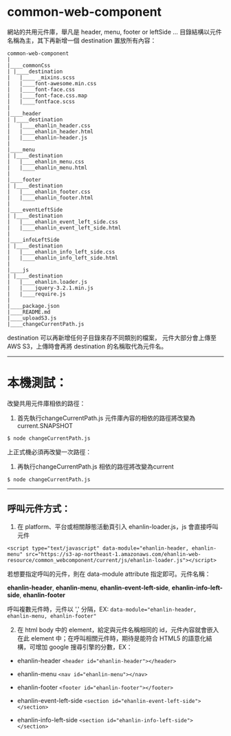 # common-web-component

網站的共用元件庫，舉凡是 header, menu, footer or leftSide ...
目錄結構以元件名稱為主，其下再新增一個 destination 置放所有內容：

```
common-web-component
|
|____commonCss
| |____destination
|   |____ _mixins.scss
|   |____font-awesome.min.css
|   |____font-face.css
|   |____font-face.css.map
|   |____fontface.scss
|
|____header
| |____destination
|   |____ehanlin_header.css
|   |____ehanlin_header.html
|   |____ehanlin-header.js
|
|____menu
| |____destination
|   |____ehanlin_menu.css
|   |____ehanlin_menu.html
|
|____footer
| |____destination
|   |____ehanlin_footer.css
|   |____ehanlin_footer.html
|
|____eventLeftSide
| |____destination
|   |____ehanlin_event_left_side.css
|   |____ehanlin_event_left_side.html
|
|____infoLeftSide
| |____destination
|   |____ehanlin_info_left_side.css
|   |____ehanlin_info_left_side.html
|
|____js
| |____destination
|   |____ehanlin.loader.js
|   |____jquery-3.2.1.min.js
|   |____require.js
|
|____package.json
|____README.md
|____uploadS3.js
|____changeCurrentPath.js
```

destination 可以再新增任何子目錄來存不同類別的檔案，
元件大部分會上傳至 AWS S3，上傳時會再將 destination 的名稱取代為元件名。
***

# 本機測試：
改變共用元件庫相依的路徑：
1. 首先執行changeCurrentPath.js  元件庫內容的相依的路徑將改變為current.SNAPSHOT
```
$ node changeCurrentPath.js
```
上正式機必須再改變一次路徑：
1. 再執行changeCurrentPath.js  相依的路徑將改變為current
```
$ node changeCurrentPath.js
```
***

## 呼叫元件方式：
1. 在 platform、平台或相關靜態活動頁引入 ehanlin-loader.js，js 會直接呼叫元件
```
<script type="text/javascript" data-module="ehanlin-header, ehanlin-menu" src="https://s3-ap-northeast-1.amazonaws.com/ehanlin-web-resource/common_webcomponent/current/js/ehanlin-loader.js"></script>
```
若想要指定呼叫的元件，則在 data-module attribute 指定即可。元件名稱：

**ehanlin-header**,
**ehanlin-menu**,
**ehanlin-event-left-side**,
**ehanlin-info-left-side**,
**ehanlin-footer**

呼叫複數元件時，元件以 ',' 分隔，EX: `data-module="ehanlin-header, ehanlin-menu, ehanlin-footer"`

2. 在 html body 中的 element，給定與元件名稱相同的 id，元件內容就會嵌入在此 element 中；在呼叫相關元件時，期待是能符合 HTML5 的語意化結構，可增加 google 搜尋引擎的分數，EX：

- ehanlin-header
`<header id="ehanlin-header"></header>`

- ehanlin-menu
`<nav id="ehanlin-menu"></nav>`

- ehanlin-footer
`<footer id="ehanlin-footer"></footer>`

- ehanlin-event-left-side
`<section id="ehanlin-event-left-side"></section>`

- ehanlin-info-left-side
`<section id="ehanlin-info-left-side"></section>`
